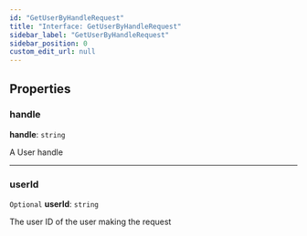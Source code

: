 ```yaml
---
id: "GetUserByHandleRequest"
title: "Interface: GetUserByHandleRequest"
sidebar_label: "GetUserByHandleRequest"
sidebar_position: 0
custom_edit_url: null
---
```


## Properties

### handle

 **handle**: `string`

A User handle

___

### userId

 `Optional` **userId**: `string`

The user ID of the user making the request

